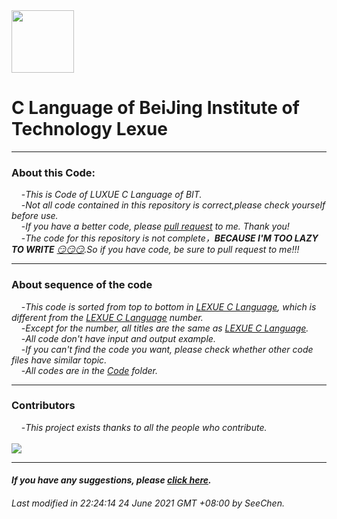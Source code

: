 <img src="http://www.jd-tv.com/uploads/allimg/170126/154920H54_0.png" width="100" height="100" alt=""/>

# C Language of BeiJing Institute of Technology Lexue
***
### About this Code:
&nbsp;&nbsp;&nbsp;&nbsp;-*This is Code of LUXUE C Language of BIT.*<br/>
&nbsp;&nbsp;&nbsp;&nbsp;-*Not all code contained in this repository is correct,please check yourself before use.*</br>
&nbsp;&nbsp;&nbsp;&nbsp;-*If you have a better code, please [pull request](https://docs.github.com/en/github/collaborating-with-pull-requests/proposing-changes-to-your-work-with-pull-requests/creating-a-pull-request) to me. Thank you!*</br>
&nbsp;&nbsp;&nbsp;&nbsp;-*The code for this repository is not complete，**BECAUSE I'M TOO LAZY TO WRITE** [😏😏😏](https://www.google.com/search?q=%E6%BB%91%E7%A8%BD&rlz=1C1SQJL_enMY905MY905&source=lnms&tbm=isch&sa=X&ved=2ahUKEwj6uM-Gia_xAhV8yDgGHdggBL0Q_AUoAXoECAEQAw&biw=1280&bih=648).So if you have code, be sure to pull request to me!!!*</br>
***
### About sequence of the code
&nbsp;&nbsp;&nbsp;&nbsp;-*This code is sorted from top to bottom in [LEXUE C Language](http://lexue.bit.edu.cn/course/view.php?id=6775), which is different from the [LEXUE C Language](http://lexue.bit.edu.cn/course/view.php?id=6775) number.*</br>
&nbsp;&nbsp;&nbsp;&nbsp;-*Except for the number, all titles are the same as [LEXUE C Language](http://lexue.bit.edu.cn/course/view.php?id=6775).*</br>
&nbsp;&nbsp;&nbsp;&nbsp;-*All code don't have input and output example.*</br>
&nbsp;&nbsp;&nbsp;&nbsp;-*If you can't find the code you want, please check whether other code files have similar topic.*</br>
&nbsp;&nbsp;&nbsp;&nbsp;-*All codes are in the [Code](https://github.com/SeeChen/lexue_C_Language/tree/main/Code) folder.*</br>
***
### Contributors
&nbsp;&nbsp;&nbsp;&nbsp;-*This project exists thanks to all the people who contribute.*</br></br>
<a href="https://github.com/SeeChen/MOOC_C_Language/graphs/contributors"><img src="https://contrib.rocks/image?repo=SeeChen/lexue_C_Language" /></a>
***
#### *If you have any suggestions, please [click here](https://wa.me/60108279254).*
###### *Last modified in 22:24:14 24 June 2021 GMT +08:00 by SeeChen.*
